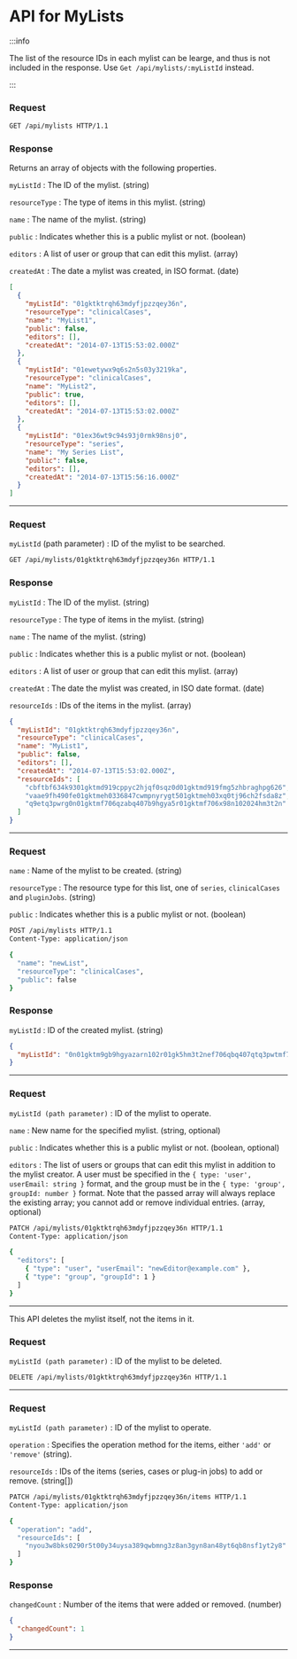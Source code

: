 # API for MyLists

<ApiPreamble verb="get" path="/mylists" />

:::info

The list of the resource IDs in each mylist can be learge, and thus is not included in the response. Use `Get /api/mylists/:myListId` instead.

:::

### Request

```bash title="Example"
GET /api/mylists HTTP/1.1
```

### Response

Returns an array of objects with the following properties.

`myListId`
: The ID of the mylist. (string)

`resourceType`
: The type of items in this mylist. (string)

`name`
: The name of the mylist. (string)

`public`
: Indicates whether this is a public mylist or not. (boolean)

`editors`
: A list of user or group that can edit this mylist. (array)

`createdAt`
: The date a mylist was created, in ISO format. (date)

```json title="Example"
[
  {
    "myListId": "01gktktrqh63mdyfjpzzqey36n",
    "resourceType": "clinicalCases",
    "name": "MyList1",
    "public": false,
    "editors": [],
    "createdAt": "2014-07-13T15:53:02.000Z"
  },
  {
    "myListId": "01ewetywx9q6s2n5s03y3219ka",
    "resourceType": "clinicalCases",
    "name": "MyList2",
    "public": true,
    "editors": [],
    "createdAt": "2014-07-13T15:53:02.000Z"
  },
  {
    "myListId": "01ex36wt9c94s93j0rmk98nsj0",
    "resourceType": "series",
    "name": "My Series List",
    "public": false,
    "editors": [],
    "createdAt": "2014-07-13T15:56:16.000Z"
  }
]
```

---

<ApiPreamble verb="get" path="/mylists/:myListId" />

### Request

`myListId` (path parameter)
: ID of the mylist to be searched.

```bash title="Example"
GET /api/mylists/01gktktrqh63mdyfjpzzqey36n HTTP/1.1
```

### Response

`myListId`
: The ID of the mylist. (string)

`resourceType`
: The type of items in the mylist. (string)

`name`
: The name of the mylist. (string)

`public`
: Indicates whether this is a public mylist or not. (boolean)

`editors`
: A list of user or group that can edit this mylist. (array)

`createdAt`
: The date the mylist was created, in ISO date format. (date)

`resourceIds`
: IDs of the items in the mylist. (array)

```json title="Example"
{
  "myListId": "01gktktrqh63mdyfjpzzqey36n",
  "resourceType": "clinicalCases",
  "name": "MyList1",
  "public": false,
  "editors": [],
  "createdAt": "2014-07-13T15:53:02.000Z",
  "resourceIds": [
    "cbftbf634k9301gktmd919cppyc2hjqf0sqz0d01gktmd919fmg5zhbraghpg626",
    "vaae9fh490fe01gktmeh0336847cwmpnyrygt501gktmeh03xq0tj96ch2fsda8z",
    "q9etq3pwrg0n01gktmf706qzabq407b9hgya5r01gktmf706x98n102024hm3t2n"
  ]
}
```

---

<ApiPreamble verb="post" path="/mylists" />

### Request

`name`
: Name of the mylist to be created. (string)

`resourceType`
: The resource type for this list, one of `series`, `clinicalCases` and `pluginJobs`. (string)

`public`
: Indicates whether this is a public mylist or not. (boolean)

```bash title="Example"
POST /api/mylists HTTP/1.1
Content-Type: application/json

{
  "name": "newList",
  "resourceType": "clinicalCases",
  "public": false
}
```

### Response

`myListId`
: ID of the created mylist. (string)

```json title="Example"
{
  "myListId": "0n01gktm9gb9hgyazarn102r01gk5hm3t2nef706qbq407qtq3pwtmf706x98240"
}
```

---

<ApiPreamble verb="patch" path="/mylists/:myListId" />

### Request

`myListId (path parameter)`
: ID of the mylist to operate.

`name`
: New name for the specified mylist. (string, optional)

`public`
: Indicates whether this is a public mylist or not. (boolean, optional)

`editors`
: The list of users or groups that can edit this mylist in addition to the mylist creator. A user must be specified in the `{ type: 'user', userEmail: string }` format, and the group must be in the `{ type: 'group', groupId: number }` format. Note that the passed array will always replace the existing array; you cannot add or remove individual entries. (array, optional)

```bash title="Example"
PATCH /api/mylists/01gktktrqh63mdyfjpzzqey36n HTTP/1.1
Content-Type: application/json

{
  "editors": [
    { "type": "user", "userEmail": "newEditor@example.com" },
    { "type": "group", "groupId": 1 }
  ]
}
```

---

<ApiPreamble verb="delete" path="/mylists/:myListId" />

This API deletes the mylist itself, not the items in it.

### Request

`myListId (path parameter)`
: ID of the mylist to be deleted.

```bash title="Example"
DELETE /api/mylists/01gktktrqh63mdyfjpzzqey36n HTTP/1.1
```

---

<ApiPreamble verb="patch" path="/mylists/:myListId/items" />

### Request

`myListId (path parameter)`
: ID of the mylist to operate.

`operation`
: Specifies the operation method for the items, either `'add'` or `'remove'` (string).

`resourceIds`
: IDs of the items (series, cases or plug-in jobs) to add or remove. (string[])

```bash title="Example"
PATCH /api/mylists/01gktktrqh63mdyfjpzzqey36n/items HTTP/1.1
Content-Type: application/json

{
  "operation": "add",
  "resourceIds": [
    "nyou3w8bks0290r5t00y34uysa389qwbmng3z8an3gyn8an48yt6qb8nsf1yt2y8"
  ]
}
```

### Response

`changedCount`
: Number of the items that were added or removed. (number)

```json title="Example"
{
  "changedCount": 1
}
```

---
